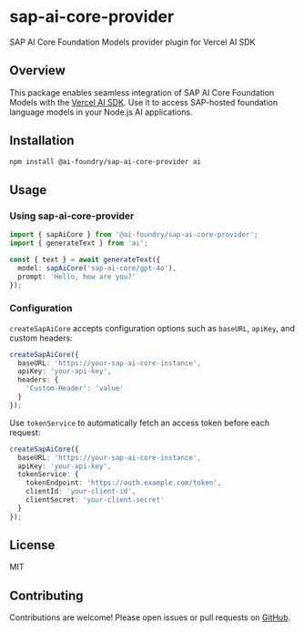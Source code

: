 # sap-ai-core-provider

SAP AI Core Foundation Models provider plugin for Vercel AI SDK

## Overview

This package enables seamless integration of SAP AI Core Foundation Models with the [Vercel AI SDK](https://sdk.vercel.ai/). Use it to access SAP-hosted foundation language models in your Node.js AI applications.

## Installation

```sh
npm install @ai-foundry/sap-ai-core-provider ai
```

## Usage

### Using sap-ai-core-provider

```ts
import { sapAiCore } from '@ai-foundry/sap-ai-core-provider';
import { generateText } from 'ai';

const { text } = await generateText({
  model: sapAiCore('sap-ai-core/gpt-4o'),
  prompt: 'Hello, how are you?'
});
```

### Configuration

`createSapAiCore` accepts configuration options such as `baseURL`, `apiKey`, and custom headers:

```ts
createSapAiCore({
  baseURL: 'https://your-sap-ai-core-instance',
  apiKey: 'your-api-key',
  headers: {
    'Custom-Header': 'value'
  }
});
```

Use `tokenService` to automatically fetch an access token before each request:

```ts
createSapAiCore({
  baseURL: 'https://your-sap-ai-core-instance',
  apiKey: 'your-api-key',
  tokenService: {
    tokenEndpoint: 'https://auth.example.com/token',
    clientId: 'your-client-id',
    clientSecret: 'your-client-secret'
  }
});
```

## License

MIT

## Contributing

Contributions are welcome! Please open issues or pull requests on [GitHub](https://github.com/adrianhdezm/sap-ai-core-provider).
